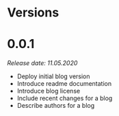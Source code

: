 Versions
========

0.0.1
========
_Release date: 11.05.2020_

- Deploy initial blog version
- Introduce readme documentation
- Introduce blog license
- Include recent changes for a blog
- Describe authors for a blog
